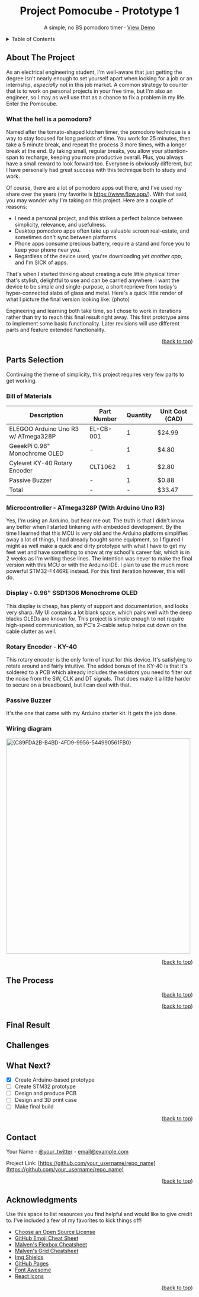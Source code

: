 <a id="readme-top"></a>

<div align="center">
  <h1 align="center">Project Pomocube - Prototype 1</h1>

  <p align="center">
    A simple, no BS pomodoro timer &middot; <a href="https://github.com/othneildrew/Best-README-Template">View Demo</a>
    <br />
  </p>
</div>



<!-- TABLE OF CONTENTS -->
<details>
  <summary>Table of Contents</summary>
  <ol>
    <li>
      <a href="#about-the-project">About The Project</a>
      <ul>
        <li><a href="#built-with">Built With</a></li>
      </ul>
    </li>
    <li>
      <a href="#getting-started">Getting Started</a>
      <ul>
        <li><a href="#prerequisites">Prerequisites</a></li>
        <li><a href="#installation">Installation</a></li>
      </ul>
    </li>
    <li><a href="#usage">Usage</a></li>
    <li><a href="#roadmap">Roadmap</a></li>
    <li><a href="#contributing">Contributing</a></li>
    <li><a href="#license">License</a></li>
    <li><a href="#contact">Contact</a></li>
    <li><a href="#acknowledgments">Acknowledgments</a></li>
  </ol>
</details>



<!-- ABOUT THE PROJECT -->
## About The Project

As an electrical engineering student, I'm well-aware that just getting the degree isn't nearly enough to set yourself apart when looking for a job or an internship, <em>especially</em> not in this job market.
A common strategy to counter that is to work on personal projects in your free time, but I'm also an engineer, so I may as well use that as a chance to fix a problem in my life. Enter the Pomocube.

### What the hell is a pomodoro?

Named after the tomato-shaped kitchen timer, the pomodoro technique is a way to stay focused for long periods of time. You work for 25 minutes, then take a 5 minute break, and repeat the process 3 more times, with a longer break at the end.
By taking small, regular breaks, you allow your attention-span to recharge, keeping you more productive overall. Plus, you always have a small reward to look forward too. Everyone is obviously different, but I have personally had
great success with this technique both to study and work.

Of course, there are a lot of pomodoro apps out there, and I've used my share over the years (my favorite is https://www.flow.app/).
With that said, you may wonder why I'm taking on this project. Here are a couple of reasons:

* I need a personal project, and this strikes a perfect balance between simplicity, relevance, and usefulness.
* Desktop pomodoro apps often take up valuable screen real-estate, and sometimes don't sync between platforms.
* Phone apps consume precious battery, require a stand and force you to keep your phone near you.
* Regardless of the device used, you're downloading <em>yet another app</em>, and I'm SICK of apps.

That's when I started thinking about creating a cute little physical timer that's stylish, delightful to use and can be carried anywhere.
I want the device to be simple and single-purpose, a short reprieve from today's hyper-connected slabs of glass and metal.
Here's a quick little render of what I picture the final version looking like:
(photo)

Engineering and learning both take time, so I chose to work in iterations rather than try to reach this final result right away. This first prototype aims to 
implement some basic functionality. Later revisions will use different parts and feature extended functionality.

<p align="right">(<a href="#readme-top">back to top</a>)</p>


## Parts Selection

Continuing the theme of simplicity, this project requires very few parts to get working.

### Bill of Materials

| Description | Part Number | Quantity | Unit Cost (CAD) |
|---|---|---|---|
| ELEGOO Arduino Uno R3 w/ ATmega328P | EL-CB-001 | 1 | $24.99 |
| GeeekPi 0.96" Monochrome OLED | - | 1 | $4.80 |
| Cylewet KY-40 Rotary Encoder | CLT1062 | 1 | $2.80 |
| Passive Buzzer | - | 1 | $0.88 |
| Total | - | - | $33.47 |

### Microcontroller - ATmega328P (With Arduino Uno R3)

Yes, I'm using an Arduino, but hear me out. The truth is that I didn't know any better when I started tinkering with embedded development.
By the time I learned that this MCU is very old and the Arduino platform simplifies away a lot of things, I had already bought some equipment,
so I figured I might as well make a quick and dirty prototype with what I have to get my feet wet and have something to show at my school's career fair, 
which is in 2 weeks as I'm writing these lines. The intention was never to make the final version with this MCU or with the Arduino IDE. 
I plan to use the much more powerful STM32-F446RE instead. For this first iteration however, this will do.

### Display - 0.96" SSD1306 Monochrome OLED

This display is cheap, has plenty of support and documentation, and looks very sharp. My UI contains a lot blank space, which pairs well
with the deep blacks OLEDs are known for. This project is simple enough to not require high-speed communication, so I²C's 2-cable setup 
helps cut down on the cable clutter as well.

### Rotary Encoder - KY-40

This rotary encoder is the only form of input for this device. It's satisfying to rotate around and fairly intuitive.
The added bonus of the KY-40 is that it's soldered to a PCB which already includes the resistors you need to filter out
the noise from the SW, CLK and DT signals. That does make it a little harder to secure on a breadboard, but I can deal with that.

### Passive Buzzer

It's the one that came with my Arduino starter kit. It gets the job done.


### Wiring diagram

<img width="497" height="578" alt="{C89FDA2B-B4BD-4FD9-9956-544990561FB0}" src="https://github.com/user-attachments/assets/bffef6d4-cfb3-4b5c-992a-340779c5e63c" />


<p align="right">(<a href="#readme-top">back to top</a>)</p>


<!-- GETTING STARTED -->
## The Process





<p align="right">(<a href="#readme-top">back to top</a>)</p>


<p align="right">(<a href="#readme-top">back to top</a>)</p>

## Final Result

<!-- USAGE EXAMPLES -->
## Challenges




<!-- ROADMAP -->
## What Next?

- [x] Create Arduino-based prototype
- [ ] Create STM32 prototype
- [ ] Design and produce PCB
- [ ] Design and 3D print case
- [ ] Make final build

<p align="right">(<a href="#readme-top">back to top</a>)</p>

<!-- CONTACT -->
## Contact

Your Name - [@your_twitter](https://twitter.com/your_username) - email@example.com

Project Link: [https://github.com/your_username/repo_name](https://github.com/your_username/repo_name)

<p align="right">(<a href="#readme-top">back to top</a>)</p>



<!-- ACKNOWLEDGMENTS -->
## Acknowledgments

Use this space to list resources you find helpful and would like to give credit to. I've included a few of my favorites to kick things off!

* [Choose an Open Source License](https://choosealicense.com)
* [GitHub Emoji Cheat Sheet](https://www.webpagefx.com/tools/emoji-cheat-sheet)
* [Malven's Flexbox Cheatsheet](https://flexbox.malven.co/)
* [Malven's Grid Cheatsheet](https://grid.malven.co/)
* [Img Shields](https://shields.io)
* [GitHub Pages](https://pages.github.com)
* [Font Awesome](https://fontawesome.com)
* [React Icons](https://react-icons.github.io/react-icons/search)

<p align="right">(<a href="#readme-top">back to top</a>)</p>

